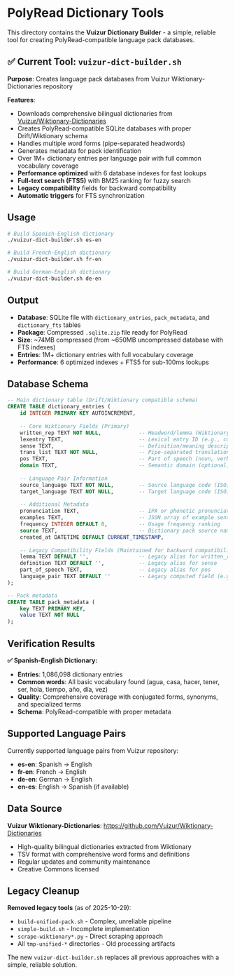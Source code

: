 # PolyRead Dictionary Tools

This directory contains the **Vuizur Dictionary Builder** - a simple, reliable tool for creating PolyRead-compatible language pack databases.

## ✅ Current Tool: `vuizur-dict-builder.sh`

**Purpose**: Creates language pack databases from Vuizur Wiktionary-Dictionaries repository

**Features**:
- Downloads comprehensive bilingual dictionaries from [Vuizur/Wiktionary-Dictionaries](https://github.com/Vuizur/Wiktionary-Dictionaries)
- Creates PolyRead-compatible SQLite databases with proper Drift/Wiktionary schema
- Handles multiple word forms (pipe-separated headwords)
- Generates metadata for pack identification
- Over 1M+ dictionary entries per language pair with full common vocabulary coverage
- **Performance optimized** with 6 database indexes for fast lookups
- **Full-text search (FTS5)** with BM25 ranking for fuzzy search
- **Legacy compatibility** fields for backward compatibility
- **Automatic triggers** for FTS synchronization

## Usage

```bash
# Build Spanish-English dictionary
./vuizur-dict-builder.sh es-en

# Build French-English dictionary  
./vuizur-dict-builder.sh fr-en

# Build German-English dictionary
./vuizur-dict-builder.sh de-en
```

## Output

- **Database**: SQLite file with `dictionary_entries`, `pack_metadata`, and `dictionary_fts` tables
- **Package**: Compressed `.sqlite.zip` file ready for PolyRead
- **Size**: ~74MB compressed (from ~650MB uncompressed database with FTS indexes)
- **Entries**: 1M+ dictionary entries with full vocabulary coverage
- **Performance**: 6 optimized indexes + FTS5 for sub-100ms lookups

## Database Schema

```sql
-- Main dictionary table (Drift/Wiktionary compatible schema)
CREATE TABLE dictionary_entries (
    id INTEGER PRIMARY KEY AUTOINCREMENT,
    
    -- Core Wiktionary Fields (Primary)
    written_rep TEXT NOT NULL,            -- Headword/lemma (Wiktionary standard)
    lexentry TEXT,                        -- Lexical entry ID (e.g., cold_ADJ_01)
    sense TEXT,                           -- Definition/meaning description
    trans_list TEXT NOT NULL,             -- Pipe-separated translations
    pos TEXT,                             -- Part of speech (noun, verb, etc.)
    domain TEXT,                          -- Semantic domain (optional)
    
    -- Language Pair Information
    source_language TEXT NOT NULL,        -- Source language code (ISO)
    target_language TEXT NOT NULL,        -- Target language code (ISO)
    
    -- Additional Metadata
    pronunciation TEXT,                   -- IPA or phonetic pronunciation
    examples TEXT,                        -- JSON array of example sentences
    frequency INTEGER DEFAULT 0,          -- Usage frequency ranking
    source TEXT,                          -- Dictionary pack source name
    created_at DATETIME DEFAULT CURRENT_TIMESTAMP,
    
    -- Legacy Compatibility Fields (Maintained for backward compatibility)
    lemma TEXT DEFAULT '',                -- Legacy alias for written_rep
    definition TEXT DEFAULT '',           -- Legacy alias for sense
    part_of_speech TEXT,                  -- Legacy alias for pos
    language_pair TEXT DEFAULT ''         -- Legacy computed field (e.g., en-es)
);

-- Pack metadata
CREATE TABLE pack_metadata (
    key TEXT PRIMARY KEY,
    value TEXT NOT NULL
);
```

## Verification Results

**✅ Spanish-English Dictionary:**
- **Entries**: 1,086,098 dictionary entries
- **Common words**: All basic vocabulary found (agua, casa, hacer, tener, ser, hola, tiempo, año, día, vez)
- **Quality**: Comprehensive coverage with conjugated forms, synonyms, and specialized terms
- **Schema**: PolyRead-compatible with proper metadata

## Supported Language Pairs

Currently supported language pairs from Vuizur repository:
- **es-en**: Spanish → English
- **fr-en**: French → English  
- **de-en**: German → English
- **en-es**: English → Spanish (if available)

## Data Source

**Vuizur Wiktionary-Dictionaries**: https://github.com/Vuizur/Wiktionary-Dictionaries
- High-quality bilingual dictionaries extracted from Wiktionary
- TSV format with comprehensive word forms and definitions
- Regular updates and community maintenance
- Creative Commons licensed

## Legacy Cleanup

**Removed legacy tools** (as of 2025-10-29):
- `build-unified-pack.sh` - Complex, unreliable pipeline
- `simple-build.sh` - Incomplete implementation  
- `scrape-wiktionary*.py` - Direct scraping approach
- All `tmp-unified-*` directories - Old processing artifacts

The new `vuizur-dict-builder.sh` replaces all previous approaches with a simple, reliable solution.
